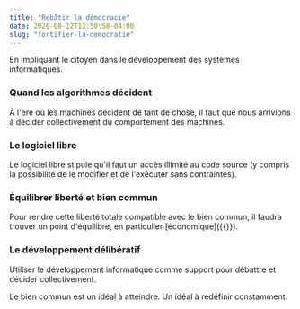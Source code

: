 ```yaml
---
title: "Rebâtir la démocracie"
date: 2020-08-12T12:50:58-04:00
slug: "fortifier-la-democratie"
---
```


En impliquant le citoyen dans le développement des systèmes informatiques.
<!--more-->

### Quand les algorithmes décident

À l'ère où les machines décident de tant de chose, il faut que nous arrivions à décider collectivement du comportement des machines.

### Le logiciel libre

Le logiciel libre stipule qu'il faut un accès illimité au code source (y compris la possibilité de le modifier et de l'exécuter sans contraintes).


### Équilibrer liberté et bien commun

Pour rendre cette liberté totale compatible avec le bien commun, il faudra trouver un point d'équilibre, en particulier [économique]({{<ref direct-economy>}}).

### Le développement délibératif

Utiliser le développement informatique comme support pour débattre et décider collectivement.

Le bien commun est un idéal à atteindre. Un idéal à redéfinir constamment.






